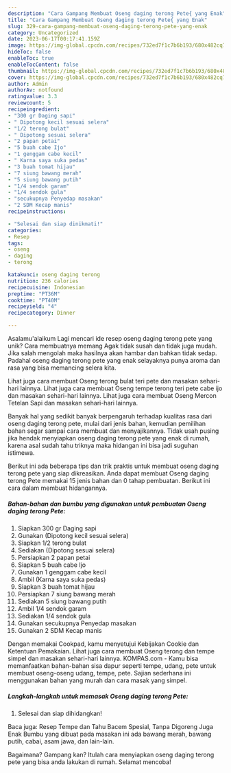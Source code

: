 ```yaml
---
description: "Cara Gampang Membuat Oseng daging terong Pete{ yang Enak"
title: "Cara Gampang Membuat Oseng daging terong Pete{ yang Enak"
slug: 329-cara-gampang-membuat-oseng-daging-terong-pete-yang-enak
category: Uncategorized
date: 2023-06-17T00:17:41.159Z
image: https://img-global.cpcdn.com/recipes/732ed7f1c7b6b193/680x482cq70/oseng-daging-terong-pete-foto-resep-utama.jpg
hideToc: false
enableToc: true
enableTocContent: false
thumbnail: https://img-global.cpcdn.com/recipes/732ed7f1c7b6b193/680x482cq70/oseng-daging-terong-pete-foto-resep-utama.jpg
cover: https://img-global.cpcdn.com/recipes/732ed7f1c7b6b193/680x482cq70/oseng-daging-terong-pete-foto-resep-utama.jpg
author: Admin
authorAv: notfound
ratingvalue: 3.3
reviewcount: 5
recipeingredient:
- "300 gr Daging sapi"
- " Dipotong kecil sesuai selera"
- "1/2 terong bulat"
- " Dipotong sesuai selera"
- "2 papan petai"
- "5 buah cabe Ijo"
- "1 genggam cabe kecil"
- " Karna saya suka pedas"
- "3 buah tomat hijau"
- "7 siung bawang merah"
- "5 siung bawang putih"
- "1/4 sendok garam"
- "1/4 sendok gula"
- "secukupnya Penyedap masakan"
- "2 SDM Kecap manis"
recipeinstructions:

- "Selesai dan siap dinikmati!"
categories:
- Resep
tags:
- oseng
- daging
- terong

katakunci: oseng daging terong 
nutrition: 236 calories
recipecuisine: Indonesian
preptime: "PT36M"
cooktime: "PT40M"
recipeyield: "4"
recipecategory: Dinner

---
```



Asalamu'alaikum Lagi mencari ide resep oseng daging terong pete yang unik? Cara membuatnya memang Agak tidak susah dan tidak juga mudah. Jika salah mengolah maka hasilnya akan hambar dan bahkan tidak sedap. Padahal oseng daging terong pete yang enak selayaknya punya aroma dan rasa yang bisa memancing selera kita.


Lihat juga cara membuat Oseng terong bulat teri pete dan masakan sehari-hari lainnya. Lihat juga cara membuat Oseng tempe terong teri pete cabe ijo dan masakan sehari-hari lainnya. Lihat juga cara membuat Oseng Mercon Tetelan Sapi dan masakan sehari-hari lainnya.

Banyak hal yang sedikit banyak berpengaruh terhadap kualitas rasa dari oseng daging terong pete, mulai dari jenis bahan, kemudian pemilihan bahan segar sampai cara membuat dan menyajikannya. Tidak usah pusing jika hendak menyiapkan oseng daging terong pete yang enak di rumah, karena asal sudah tahu triknya maka hidangan ini bisa jadi suguhan istimewa.


Berikut ini ada beberapa tips dan trik praktis untuk membuat oseng daging terong pete yang siap dikreasikan. Anda dapat membuat Oseng daging terong Pete memakai 15 jenis bahan dan 0 tahap pembuatan. Berikut ini cara dalam membuat hidangannya.

<!--inarticleads1-->

##### Bahan-bahan dan bumbu yang digunakan untuk pembuatan Oseng daging terong Pete:

1. Siapkan 300 gr Daging sapi
1. Gunakan  (Dipotong kecil sesuai selera)
1. Siapkan 1/2 terong bulat
1. Sediakan  (Dipotong sesuai selera)
1. Persiapkan 2 papan petai
1. Siapkan 5 buah cabe Ijo
1. Gunakan 1 genggam cabe kecil
1. Ambil  (Karna saya suka pedas)
1. Siapkan 3 buah tomat hijau
1. Persiapkan 7 siung bawang merah
1. Sediakan 5 siung bawang putih
1. Ambil 1/4 sendok garam
1. Sediakan 1/4 sendok gula
1. Gunakan secukupnya Penyedap masakan
1. Gunakan 2 SDM Kecap manis


Dengan memakai Cookpad, kamu menyetujui Kebijakan Cookie dan Ketentuan Pemakaian. Lihat juga cara membuat Oseng terong dan tempe simpel dan masakan sehari-hari lainnya. KOMPAS.com - Kamu bisa memanfaatkan bahan-bahan sisa dapur seperti tempe, udang, pete untuk membuat oseng-oseng udang, tempe, pete. Sajian sederhana ini menggunakan bahan yang murah dan cara masak yang simpel. 

<!--inarticleads2-->

##### Langkah-langkah untuk memasak Oseng daging terong Pete:


1. Selesai dan siap dihidangkan!

Baca juga: Resep Tempe dan Tahu Bacem Spesial, Tanpa Digoreng Juga Enak Bumbu yang dibuat pada masakan ini ada bawang merah, bawang putih, cabai, asam jawa, dan lain-lain. 

Bagaimana? Gampang kan? Itulah cara menyiapkan oseng daging terong pete yang bisa anda lakukan di rumah. Selamat mencoba!
